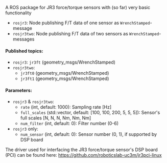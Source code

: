 A ROS package for JR3 force/torque sensors with (so far) very basic functionality
- ``rosjr3``: Node publishing F/T data of one sensor as ``WrenchStamped``-message
- ``rosjr3two``: Node publishing F/T data of two sensors as  ``WrenchStamped``-messages

#### Published topics:
- ``rosjr3``: ``jr3ft`` (geometry_msgs/WrenchStamped)
- ``rosjr3two``:
    - ``jr3ft0`` (geometry_msgs/WrenchStamped)
    - ``jr3ft1`` (geometry_msgs/WrenchStamped)

#### Parameters:
- ``rosjr3`` & ``rosjr3two``:
    - ``rate`` (int, default: 1000): Sampling rate [Hz]
    - ``full_scales`` (std::vector<int>, default: [100, 100, 200, 5, 5, 5]): Sensor's full scales [N, N, N, Nm, Nm, Nm]
    - ``num_filter`` (int, default: 0): Filter number (0-6)
- ``rosjr3`` only:
    - ``num_sensor`` (int, default: 0): Sensor number (0, 1), if supported by DSP board


The driver used for interfacing the JR3 force/torque sensor's DSP board (PCI) can be found here: https://github.com/roboticslab-uc3m/jr3pci-linux
